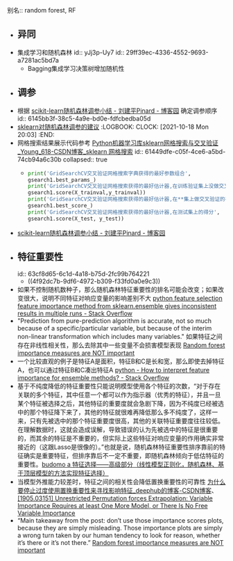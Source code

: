 别名:: random forest, RF

- ## 异同
- 集成学习和随机森林
  id:: yJj3p-Uy7
  id:: 29ff39ec-4336-4552-9693-a7281ac5bd7a
	- Bagging集成学习决策树增加随机性
- ## 调参
- 根据 [scikit-learn随机森林调参小结 - 刘建平Pinard - 博客园](https://www.cnblogs.com/pinard/p/6160412.html) 确定调参顺序
  id:: 6145bb3f-38c5-4a9e-bd0e-fdfcbedba05d
- [sklearn对随机森林调参的建议](https://hyp.is/9wB_zjAKEeyiJKcPx5SlzQ/scikit-learn.org/stable/modules/ensemble.html)
  :LOGBOOK:
  CLOCK: [2021-10-18 Mon 20:03]
  :END:
- 网格搜索结果展示代码参考 [Python机器学习库sklearn网格搜索与交叉验证_Young_618-CSDN博客_sklearn 网格搜索](https://blog.csdn.net/cymy001/article/details/78578665)
  id:: 61449dfe-c05f-4ce6-a5bd-74cb94a6c30b
  collapsed:: true
	- ``` python
	  print('GridSearchCV交叉验证网格搜索字典获得的最好参数组合',
	  gsearch1.best_params_)
	  print('GridSearchCV交叉验证网格搜索获得的最好估计器,在训练验证集上没做交叉验证的得分',
	  gsearch1.score(X_trainval,y_trainval))
	  print('GridSearchCV交叉验证网格搜索获得的最好估计器,在**集上做交叉验证的平均得分',
	  gsearch1.best_score_)
	  print('GridSearchCV交叉验证网格搜索获得的最好估计器,在测试集上的得分',
	  gsearch1.score(X_test, y_test))
	  
	  ```
- [scikit-learn随机森林调参小结 - 刘建平Pinard - 博客园](https://www.cnblogs.com/pinard/p/6160412.html)
- ## 特征重要性
  id:: 63cf8d65-6c1d-4a18-b75d-2fc99b764221
	- ((4f92dc7b-9df6-4972-b309-f33fd0a0e9c3))
- 如果不控制随机数种子，那么随机森林特征重要性的排名可能会改变；如果改变很大，说明不同特征对响应变量的影响差别不大 [python feature selection feature importance method from sklearn.ensemble gives inconsistent results in multiple runs - Stack Overflow](https://stackoverflow.com/questions/57664705/python-feature-selection-feature-importance-method-from-sklearn-ensemble-gives-i)
- "Prediction from pure-prediction algorithm is accurate, not so much because of a specific/particular variable, but because of the interim non-linear transformation which includes many variables." 如果特征之间存在非线性相关性，那么去除其中一些变量不会损害模型表现 [Random forest importance measures are NOT important](https://eranraviv.com/random-forest-importance-measures-are-not-important/)
- 一个比较直观的例子是特征A是面积，特征B和C是长和宽，那么即使去掉特征A，也可以通过特征B和C凑出特征A [python - How to interpret feature importance for ensemble methods? - Stack Overflow](https://stackoverflow.com/questions/43637662/how-to-interpret-feature-importance-for-ensemble-methods)
- 基于不纯度降低的特征重要性只能说明模型使用各个特征的次数，“对于存在关联的多个特征，其中任意一个都可以作为指示器（优秀的特征），并且一旦某个特征被选择之后，其他特征的重要度就会急剧下降，因为不纯度已经被选中的那个特征降下来了，其他的特征就很难再降低那么多不纯度了，这样一来，只有先被选中的那个特征重要度很高，其他的关联特征重要度往往较低。在理解数据时，这就会造成误解，导致错误的认为先被选中的特征是很重要的，而其余的特征是不重要的，但实际上这些特征对响应变量的作用确实非常接近的（这跟Lasso是很像的）。”也就是说，随机森林特征重要性排序靠前的特征确实是重要特征，但排序靠后不一定不重要，即随机森林倾向于低估特征的重要性。[budomo a 特征选择——高级部分（线性模型正则化，随机森林、基于顶层模型的方法实现特征选择）](https://zhuanlan.zhihu.com/p/141704199)
- 当模型外推能力较差时，特征之间的相关性会降低置换重要性的可靠性 [为什么要停止过度使用置换重要性来寻找影响特征_deephub的博客-CSDN博客](https://blog.csdn.net/deephub/article/details/107971941?ops_request_misc=%257B%2522request%255Fid%2522%253A%2522167092444016782427446147%2522%252C%2522scm%2522%253A%252220140713.130102334.pc%255Fall.%2522%257D&request_id=167092444016782427446147&biz_id=0&utm_medium=distribute.pc_search_result.none-task-blog-2~all~first_rank_ecpm_v1~rank_v31_ecpm-10-107971941-null-null.142^v68^control,201^v4^add_ask,213^v2^t3_esquery_v2&utm_term=%E7%BD%AE%E6%8D%A2%E7%89%B9%E5%BE%81%E9%87%8D%E8%A6%81%E6%80%A7&spm=1018.2226.3001.4187)、[[1905.03151] Unrestricted Permutation forces Extrapolation: Variable Importance Requires at least One More Model, or There Is No Free Variable Importance](https://arxiv.org/abs/1905.03151)
- “Main takeaway from the post: don’t use those importance scores plots, because they are simply misleading. Those importance plots are simply a wrong turn taken by our human tendency to look for reason, whether it’s there or it’s not there.” [Random forest importance measures are NOT important](https://eranraviv.com/random-forest-importance-measures-are-not-important/)